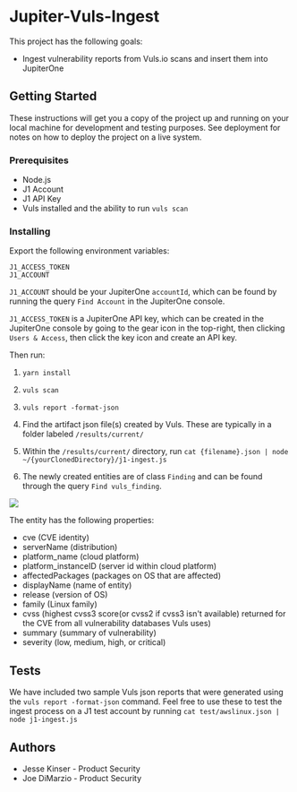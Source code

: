 # Jupiter-Vuls-Ingest

This project has the following goals:

- Ingest vulnerability reports from Vuls.io scans and insert them into JupiterOne


## Getting Started

These instructions will get you a copy of the project up and running on your local machine for development and testing purposes. See deployment for notes on how to deploy the project on a live system.

### Prerequisites

* Node.js
* J1 Account
* J1 API Key
* Vuls installed and the ability to run `vuls scan`


### Installing

Export the following environment variables:

```
J1_ACCESS_TOKEN
J1_ACCOUNT

```

`J1_ACCOUNT` should be your JupiterOne `accountId`, which can be found by running the query `Find Account` in the JupiterOne console.

`J1_ACCESS_TOKEN` is a JupiterOne API key, which can be created in the JupiterOne console by going to the gear icon in the top-right,
then clicking `Users & Access`, then click the key icon and create an API key.

Then run:

1. `yarn install`

2. `vuls scan`

3. `vuls report -format-json`

4.  Find the artifact json file(s) created by Vuls. These are typically in a folder labeled `/results/current/`

5. Within the `/results/current/` directory, run `cat {filename}.json | node ~/{yourClonedDirectory}/j1-ingest.js`

5. The newly created entities are of class `Finding` and can be found through the query `Find vuls_finding`.

![](/images/example1.png)

The entity has the following properties:

 * cve (CVE identity)
 * serverName (distribution)
 * platform_name (cloud platform)
 * platform_instanceID (server id within cloud platform)
 * affectedPackages (packages on OS that are affected)
 * displayName (name of entity)
 * release (version of OS)
 * family (Linux family)
 * cvss (highest cvss3 score(or cvss2 if cvss3 isn't available) returned for the CVE from all vulnerability databases Vuls uses)
 * summary (summary of vulnerability)
 * severity (low, medium, high, or critical)


## Tests

We have included two sample Vuls json reports that were generated using the `vuls report -format-json` command. Feel free to use these to test the ingest process on a J1 test account by running `cat test/awslinux.json | node j1-ingest.js`

## Authors

* Jesse Kinser - Product Security
* Joe DiMarzio - Product Security

